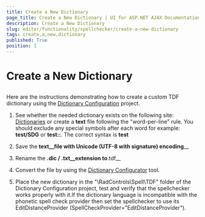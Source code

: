 ```yaml
---
title: Create a New Dictionary
page_title: Create a New Dictionary | UI for ASP.NET AJAX Documentation
description: Create a New Dictionary
slug: editor/functionality/spellchecker/create-a-new-dictionary
tags: create,a,new,dictionary
published: True
position: 1
---
```


# Create a New Dictionary



## 

Here are the instructions demonstrating how to create a custom TDF dictionary using the [Dictionary Configuration](http://www.telerik.com/support/code-library/using-openoffice-spell-provider-in-radspell) project.

1. See whether the needed dictionary exists on the following site: [Dictionaries](http://extensions.openoffice.org/en/search?f[0]=field_project_tags%3A157) or create a __text__ file following the "word-per-line" rule. You should exclude any special symbols after each word for example: __test/SDG__ or __test::__. The correct syntax is __test__

1. Save the __text__file with __Unicode (UTF-8 with signature)__ encoding____

1. Rename the __.dic / .txt__extension to__.tdf__

1. Convert the file by using the [Dictionary Configurator](http://www.telerik.com/support/code-library/dictionary-configuration) tool.

1. Place the new dictionary in the "\RadControls\Spell\TDF" folder of the Dictionary Configuration project, test and verify that the spellchecker works properly with it.If the dictionary language is incompatible with the phonetic spell check provider then set the spellchecker to use its EditDistanceProvider (SpellCheckProvider="EditDistanceProvider").
